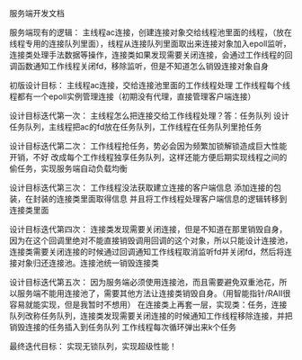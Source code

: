 服务端开发文档

服务端现有的逻辑：
    主线程ac连接，创建连接对象交给线程池里面的线程，（放在线程专用的连接队列里面），线程从连接队列里面取出来连接对象加入epoll监听，连接类处理手法数据等操作，连接类如果发现需要关闭连接，会通过工作线程的回调函数通知工作线程关闭fd，移除监听，但是不知道怎么销毁连接对象自身

初版设计目标：
    主线程ac连接，交给连接池里面的工作线程处理
    工作线程每个线程都有一个epoll实例管理连接（初期没有代理，直接管理客户端连接）

设计目标迭代第一次：
    主线程怎么把连接交给工作线程处理？答：任务队列
    设计任务队列，主线程把ac的fd放在任务队列，工作线程在任务队列里抢任务

设计目标迭代第二次：
    工作线程抢任务，势必会因为频繁加锁解锁造成巨大性能开销，不好
    改成每个工作线程独享任务队列，这样还能方便后期实现线程之间的偷任务，实现服务端自动负载均衡

设计目标迭代第三次：
    工作线程没法获取建立连接的客户端信息
    添加连接的包装，在封装的连接类里面取得信息
    并且将工作线程处理客户端信息的逻辑转移到连接类里面

设计目标迭代第四次：
    连接类发现需要关闭连接，但是不知道在那里销毁自身，因为在这个回调里绝对不能直接销毁调用回调的这个对象，所以只能设计连接池，连接类需要关闭连接的时候通过回调通知工作线程取消监听fd并关闭fd，然后将连接对象归还连接池。连接池统一销毁连接类

设计目标迭代第五次：
    因为服务端必须使用连接池，而且需要避免双重池花，所以服务端不能用连接池了，需要其他方法让连接类销毁自身。（用智能指针/RAII很容易就能实现，但是我暂时不想用）
    在连接类上再套一层，实现类：任务，连接队列改称任务队列，连接类发现需要关闭连接的时候通知工作线程移除连接，并把销毁连接的任务插入到任务队列
    工作线程每次循环弹出来k个任务

最终迭代目标：
    实现无锁队列，实现超级性能！

